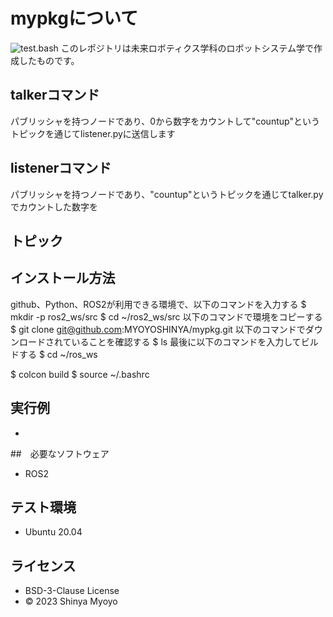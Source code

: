 # mypkgについて
![test.bash](https://github.com/MYOYOSHINYA/mypkg/actions/workflows/test.yml/badge.svg)
このレポジトリは未来ロボティクス学科のロボットシステム学で作成したものです。

## talkerコマンド
パブリッシャを持つノードであり、0から数字をカウントして"countup"というトピックを通じてlistener.pyに送信します

## listenerコマンド
パブリッシャを持つノードであり、"countup"というトピックを通じてtalker.pyでカウントした数字を
## トピック
## インストール方法
github、Python、ROS2が利用できる環境で、以下のコマンドを入力する
$ mkdir -p ros2_ws/src
$ cd ~/ros2_ws/src
以下のコマンドで環境をコピーする
$ git clone git@github.com:MYOYOSHINYA/mypkg.git
以下のコマンドでダウンロードされていることを確認する
$ ls
最後に以下のコマンドを入力してビルドする
$ cd ~/ros_ws

$ colcon build
$ source ~/.bashrc


## 実行例
*

##　必要なソフトウェア
* ROS2

## テスト環境
* Ubuntu 20.04

## ライセンス
* BSD-3-Clause License
* © 2023 Shinya Myoyo
